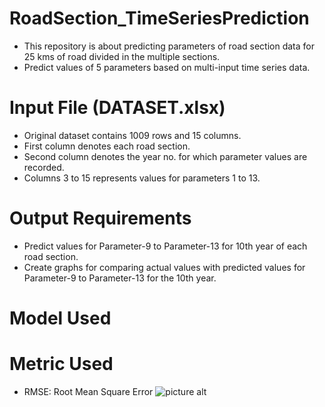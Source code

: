 # RoadSection_TimeSeriesPrediction
* This repository is about predicting parameters of road section data for 25 kms of road divided in the multiple sections.
* Predict values of 5 parameters based on multi-input time series data.
# Input File (DATASET.xlsx)
* Original dataset contains 1009 rows and 15 columns.
* First column denotes each road section.
* Second column denotes the year no. for which parameter values are recorded.
* Columns 3 to 15 represents values for parameters 1 to 13.
# Output Requirements
* Predict values for Parameter-9 to Parameter-13 for 10th year of each road section.
* Create graphs for comparing actual values with predicted values for Parameter-9 to Parameter-13 for the 10th year.
# Model Used 
# Metric Used
* RMSE: Root Mean Square Error
![picture alt](https://www.google.com/url?sa=i&url=https%3A%2F%2Fwww.geeksforgeeks.org%2Froot-mean-square-error-in-r-programming%2F&psig=AOvVaw3kWpYw7FBEXZQZbs8aGZrt&ust=1664847697213000&source=images&cd=vfe&ved=0CAsQjRxqFwoTCJiUt5D3wvoCFQAAAAAdAAAAABAI "RMSE")

